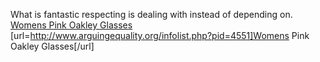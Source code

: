 What is fantastic respecting is dealing with instead of depending on.
 <a href="http://www.arguingequality.org/infolist.php?pid=4551" >Womens Pink Oakley Glasses</a>
[url=http://www.arguingequality.org/infolist.php?pid=4551]Womens Pink Oakley Glasses[/url]